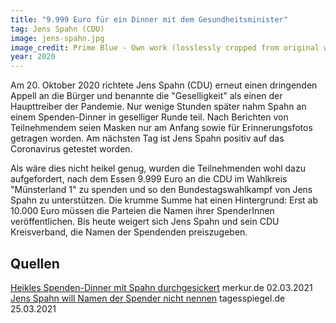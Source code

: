 ```yaml
---
title: "9.999 Euro für ein Dinner mit dem Gesundheitsminister"
tag: Jens Spahn (CDU)
image: jens-spahn.jpg
image_credit: Prime Blue - Own work (losslessly cropped from original with IrfanView), CC BY-SA 4.0, https://commons.wikimedia.org/w/index.php?curid=88430360
year: 2020
---
```


Am 20. Oktober 2020 richtete Jens Spahn (CDU) erneut einen dringenden Appell an die Bürger und benannte die "Geselligkeit" als einen der Haupttreiber
der Pandemie. Nur wenige Stunden später nahm Spahn an einem Spenden-Dinner in geselliger Runde teil. Nach Berichten von Teilnehmendem seien Masken nur
am Anfang sowie für Erinnerungsfotos getragen worden. Am nächsten Tag ist Jens Spahn positiv auf das Coronavirus getestet worden.

Als wäre dies nicht heikel genug, wurden die Teilnehmenden wohl dazu aufgefordert, nach dem Essen 9.999 Euro an die CDU im Wahlkreis
"Münsterland 1" zu spenden und so den Bundestagswahlkampf von Jens Spahn zu unterstützen. Die krumme Summe hat einen Hintergrund:
Erst ab 10.000 Euro müssen die Parteien die Namen ihrer SpenderInnen veröffentlichen. Bis heute weigert sich Jens Spahn und sein CDU Kreisverband,
die Namen der Spendenden preiszugeben.

<!--more-->

## Quellen

[Heikles Spenden-Dinner mit Spahn durchgesickert][merkur] merkur.de 02.03.2021  
[Jens Spahn will Namen der Spender nicht nennen][tagesspiegel] tagesspiegel.de 25.03.2021  

[tagesspiegel]: https://www.tagesspiegel.de/politik/9999-euro-fuer-dinner-mit-gesundheitsminister-jens-spahn-will-namen-der-spender-nicht-nennen/27033118.html
[merkur]: https://www.merkur.de/politik/corona-jens-spahn-essen-regeln-deutschland-infektion-treffen-cdu-leipzig-minister-90219882.html
